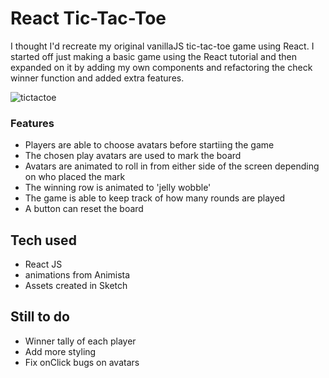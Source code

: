 # React Tic-Tac-Toe

I thought I'd recreate my original vanillaJS tic-tac-toe game using React. I started off just making a basic game using the React tutorial and then expanded on it by adding my own components and refactoring the check winner function and added extra features.

![tictactoe](https://user-images.githubusercontent.com/51078359/65876796-77d8ab80-e3cd-11e9-8c83-403898fea9f8.gif)

### Features
- Players are able to choose avatars before startiing the game
- The chosen play avatars are used to mark the board
- Avatars are animated to roll in from either side of the screen depending on who placed the mark
- The winning row is animated to 'jelly wobble'
- The game is able to keep track of how many rounds are played
- A button can reset the board

## Tech used
- React JS
- animations from Animista
- Assets created in Sketch

## Still to do
- Winner tally of each player
- Add more styling
- Fix onClick bugs on avatars
